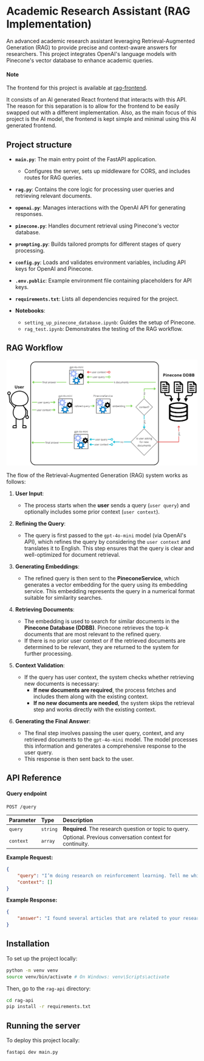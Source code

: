 # Academic Research Assistant (RAG Implementation)

An advanced academic research assistant leveraging Retrieval-Augmented Generation (RAG) to provide precise and context-aware answers for researchers. This project integrates OpenAI's language models with Pinecone's vector database to enhance academic queries.

#### Note

The frontend for this project is available at [rag-frontend](https://github.com/nico-mautone/search-nudge).

It consists of an AI generated React frontend that interacts with this API. The reason for this separation is to allow for the frontend to be easily swapped out with a different implementation. Also, as the main focus of this project is the AI model, the frontend is kept simple and minimal using this AI generated frontend.

## Project structure

- **`main.py`**: The main entry point of the FastAPI application.

  - Configures the server, sets up middleware for CORS, and includes routes for RAG queries.

- **`rag.py`**: Contains the core logic for processing user queries and retrieving relevant documents.

- **`openai.py`**: Manages interactions with the OpenAI API for generating responses.

- **`pinecone.py`**: Handles document retrieval using Pinecone's vector database.

- **`prompting.py`**: Builds tailored prompts for different stages of query processing.

- **`config.py`**: Loads and validates environment variables, including API keys for OpenAI and Pinecone.

- **`.env.public`**: Example environment file containing placeholders for API keys.

- **`requirements.txt`**: Lists all dependencies required for the project.

- **Notebooks**:
  - `setting_up_pinecone_database.ipynb`: Guides the setup of Pinecone.
  - `rag_test.ipynb`: Demonstrates the testing of the RAG workflow.

## RAG Workflow

![RAG Workflow](RAGflow.jpg)

The flow of the Retrieval-Augmented Generation (RAG) system works as follows:

1. **User Input**:

   - The process starts when the **user** sends a query (`user query`) and optionally includes some prior context (`user context`).

2. **Refining the Query**:

   - The query is first passed to the `gpt-4o-mini` model (via OpenAI's API), which refines the query by considering the `user context` and translates it to English. This step ensures that the query is clear and well-optimized for document retrieval.

3. **Generating Embeddings**:

   - The refined query is then sent to the **PineconeService**, which generates a vector embedding for the query using its embedding service. This embedding represents the query in a numerical format suitable for similarity searches.

4. **Retrieving Documents**:

   - The embedding is used to search for similar documents in the **Pinecone Database (DDBB)**. Pinecone retrieves the top-k documents that are most relevant to the refined query.
   - If there is no prior user context or if the retrieved documents are determined to be relevant, they are returned to the system for further processing.

5. **Context Validation**:

   - If the query has user context, the system checks whether retrieving new documents is necessary:
     - **If new documents are required**, the process fetches and includes them along with the existing context.
     - **If no new documents are needed**, the system skips the retrieval step and works directly with the existing context.

6. **Generating the Final Answer**:
   - The final step involves passing the user query, context, and any retrieved documents to the `gpt-4o-mini` model. The model processes this information and generates a comprehensive response to the user query.
   - This response is then sent back to the user.

## API Reference

#### Query endpoint

```http
POST /query
```

| Parameter | Type     | Description                                             |
| :-------- | :------- | :------------------------------------------------------ |
| `query`   | `string` | **Required**. The research question or topic to query.  |
| `context` | `array`  | Optional. Previous conversation context for continuity. |

**Example Request:**

```json
{
	"query": "I’m doing research on reinforcement learning. Tell me which articles I should start with.",
	"context": []
}
```

**Example Response:**

```json
{
	"answer": "I found several articles that are related to your research on reinforcement learning...."
}
```

## Installation

To set up the project locally:

```bash
python -m venv venv
source venv/bin/activate # On Windows: venv\Scripts\activate
```

Then, go to the `rag-api` directory:

```bash
cd rag-api
pip install -r requirements.txt
```

## Running the server

To deploy this project locally:

```bash
fastapi dev main.py
```
